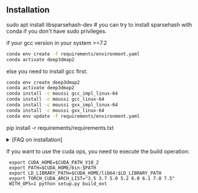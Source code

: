 ## Installation
sudo apt install libsparsehash-dev  # you can try to install sparsehash with conda if you don't have sudo privileges.

if your gcc version in your system >=7.2
```sh
conda env create -f requirements/environment.yaml
conda activate deep3dmap2
```
else you need to install gcc first.
```sh
conda env create deep3dmap2
conda activate deep3dmap2
conda install -c moussi gcc_impl_linux-64
conda install -c moussi gcc_linux-64
conda install -c moussi gxx_impl_linux-64
conda install -c moussi gxx_linux-64
conda env update -f requirements/environment.yaml
```

pip install -r requirements/requirements.txt

<details>
  <summary>[FAQ on installation]</summary>

- `AttributeError: module 'torchsparse_backend' has no attribute 'hash_forward'`
- Clone `torchsparse` to a local directory. If you have done that, recompile and install `torchsparse` after removing the `build` folder.

- No sudo privileges to install `libsparsehash-dev`
- Install `sparsehash` in conda (included in `environment.yaml`) and run `export CPLUS_INCLUDE_PATH=$CONDA_PREFIX/include` before installing `torchsparse`.

- For other problems, you can also refer to the [FAQ](https://github.com/mit-han-lab/torchsparse/blob/master/docs/FAQ.md) in `torchsparse`.
</details>

If you want to use the cuda ops, you need to execute the build operation:
```shell
 export CUDA_HOME=$CUDA_PATH_V10_2
 export PATH=$CUDA_HOME/bin:$PATH
 export LD_LIBRARY_PATH=$CUDA_HOME/lib64:$LD_LIBRARY_PATH
 export TORCH_CUDA_ARCH_LIST="3.5 3.7 5.0 5.2 6.0 6.1 7.0 7.5"
 WITH_OPS=1 python setup.py build_ext
```
